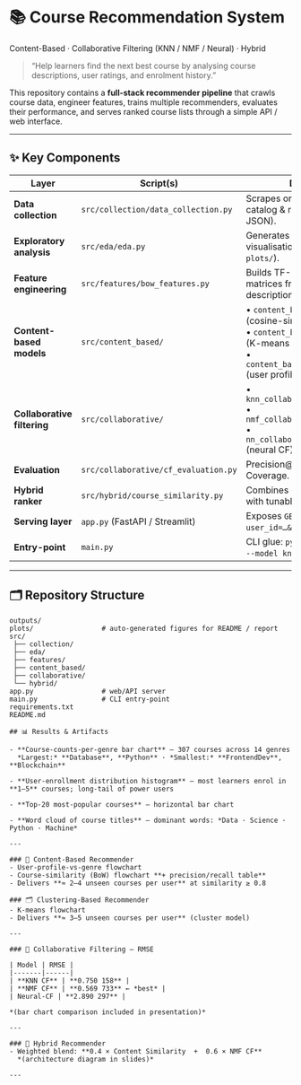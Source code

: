 # 📚 Course Recommendation System  
Content-Based · Collaborative Filtering (KNN / NMF / Neural) · Hybrid

> “Help learners find the next best course by analysing course descriptions, user ratings, and enrolment history.”

This repository contains a **full-stack recommender pipeline** that crawls course data, engineer features, trains multiple recommenders, evaluates their performance, and serves ranked course lists through a simple API / web interface.

---

## ✨ Key Components
| Layer | Script(s) | Description |
|-------|-----------|-------------|
| **Data collection** | `src/collection/data_collection.py` | Scrapes or ingests raw course-catalog & rating data (CSV / JSON). |
| **Exploratory analysis** | `src/eda/eda.py` | Generates summary stats & visualisations (plots are saved to `plots/`). |
| **Feature engineering** | `src/features/bow_features.py` | Builds TF-IDF / Bag-of-Words matrices from course titles & descriptions. |
| **Content-based models** | `src/content_based/` | • `content_based_similarity.py` (cosine-sim TF-IDF)<br>• `content_based_clustering.py` (K-means topic clusters)<br>• `content_based_user_profile.py` (user profile vectors). |
| **Collaborative filtering** | `src/collaborative/` | • `knn_collaborative_filtering.py`<br>• `nmf_collaborative_filtering.py`<br>• `nn_collaborative_filtering.py` (neural CF). |
| **Evaluation** | `src/collaborative/cf_evaluation.py` | Precision@K, Recall@K, NDCG, Coverage. |
| **Hybrid ranker** | `src/hybrid/course_similarity.py` | Combines content & CF scores with tunable weights. |
| **Serving layer** | `app.py` (FastAPI / Streamlit) | Exposes `GET /recommend?user_id=…&k=10` or interactive UI. |
| **Entry-point** | `main.py` | CLI glue: `python main.py train --model knn`, `... recommend`. |

---

## 🗂 Repository Structure
```text
outputs/
plots/                 # auto-generated figures for README / report
src/
 ├── collection/
 ├── eda/
 ├── features/
 ├── content_based/
 ├── collaborative/
 └── hybrid/
app.py                 # web/API server
main.py                # CLI entry-point
requirements.txt
README.md

## 📊 Results & Artifacts

- **Course-counts-per-genre bar chart** – 307 courses across 14 genres  
  *Largest:* **Database**, **Python** · *Smallest:* **FrontendDev**, **Blockchain**

- **User-enrollment distribution histogram** – most learners enrol in **1–5** courses; long-tail of power users

- **Top-20 most-popular courses** – horizontal bar chart

- **Word cloud of course titles** – dominant words: *Data · Science · Python · Machine*

---

### 📝 Content-Based Recommender
- User-profile-vs-genre flowchart  
- Course-similarity (BoW) flowchart **+ precision/recall table**  
- Delivers **≈ 2–4 unseen courses per user** at similarity ≥ 0.8

### 🗂️ Clustering-Based Recommender
- K-means flowchart  
- Delivers **≈ 3–5 unseen courses per user** (cluster model)

---

### 📐 Collaborative Filtering – RMSE

| Model | RMSE |
|-------|------|
| **KNN CF** | **0.750 158** |
| **NMF CF** | **0.569 733** ← *best* |
| Neural-CF | **2.890 297** |

*(bar chart comparison included in presentation)*

---

### 🔀 Hybrid Recommender
- Weighted blend: **0.4 × Content Similarity  +  0.6 × NMF CF**  
  *(architecture diagram in slides)*

---


